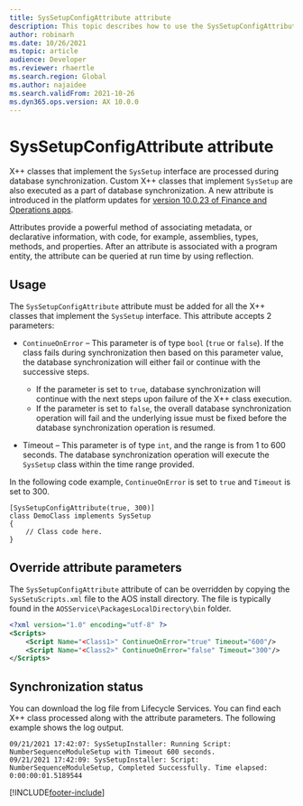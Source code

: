 ```yaml
---
title: SysSetupConfigAttribute attribute
description: This topic describes how to use the SysSetupConfigAttribute attribute on classes that implement the SysSetup interface. 
author: robinarh
ms.date: 10/26/2021
ms.topic: article
audience: Developer
ms.reviewer: rhaertle
ms.search.region: Global
ms.author: najaidee
ms.search.validFrom: 2021-10-26
ms.dyn365.ops.version: AX 10.0.0
---
```


# SysSetupConfigAttribute attribute

X++ classes that implement the `SysSetup` interface are processed during database synchronization. Custom X++ classes that implement `SysSetup` are also executed as a part of database synchronization. A new attribute is introduced in the platform updates for [version 10.0.23 of Finance and Operations apps](../get-started/whats-new-platform-updates-10-0-23.md).

Attributes provide a powerful method of associating metadata, or declarative information, with code, for example, assemblies, types, methods, and properties. After an attribute is associated with a program entity, the attribute can be queried at run time by using reflection.

## Usage

The `SysSetupConfigAttribute` attribute must be added for all the X++ classes that implement the `SysSetup` interface. This attribute accepts 2 parameters:

+ `ContinueOnError` – This parameter is of type `bool` (`true` or `false`). If the class fails during synchronization then based on this parameter value, the database synchronization will either fail or continue with the successive steps.

    + If the parameter is set to `true`, database synchronization will continue with the next steps upon failure of the X++ class execution.  
    + If the parameter is set to `false`, the overall database synchronization operation will fail and the underlying issue must be fixed before the database synchronization operation is resumed.

+ Timeout – This parameter is of type `int`, and the range is from 1 to 600 seconds. The database synchronization operation will execute the `SysSetup` class within the time range provided.  

In the following code example, `ContinueOnError` is set to `true` and `Timeout` is set to 300.

```xpp
[SysSetupConfigAttribute(true, 300)]
class DemoClass implements SysSetup
{
    // Class code here.
}
```

## Override attribute parameters

The `SysSetupConfigAttribute` attribute of can be overridden by copying the `SysSetuScripts.xml` file to the AOS install directory. The file is typically found in the `AOSService\PackagesLocalDirectory\bin` folder.

```xml
<?xml version="1.0" encoding="utf-8" ?>
<Scripts>
    <Script Name="<Class1>" ContinueOnError="true" Timeout="600"/>
    <Script Name="<Class2>" ContinueOnError="false" Timeout="300"/>
</Scripts>
```

## Synchronization status

You can download the log file from Lifecycle Services. You can find each X++ class processed along with the attribute parameters. The following example shows the log output.

```dos
09/21/2021 17:42:07: SysSetupInstaller: Running Script: NumberSequenceModuleSetup with Timeout 600 seconds.
09/21/2021 17:42:09: SysSetupInstaller: Script: NumberSequenceModuleSetup, Completed Successfully. Time elapsed: 0:00:00:01.5189544
```

[!INCLUDE[footer-include](../../../includes/footer-banner.md)]